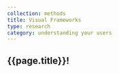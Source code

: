 ```yaml
---
collection: methods
title: Visual Frameworks
type: research
category: understanding your users
---
```


## {{page.title}}!
